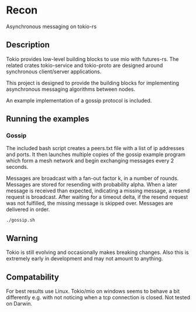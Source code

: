 # Recon

Asynchronous messaging on tokio-rs

## Description

Tokio provides low-level building blocks to use mio with futures-rs.
The related crates tokio-service and tokio-proto are designed around
synchronous client/server applications.

This project is designed to provide the building blocks for
implementing asynchronous messaging algorithms between nodes.

An example implementation of a gossip protocol is included.

## Running the examples

### Gossip

The included bash script creates a peers.txt file with a list of ip addresses and ports.
It then launches multiple copies of the gossip example program which form a mesh
network and begin exchanging messages every 2 seconds.

Messages are broadcast with a fan-out factor k, in a number of rounds.
Messages are stored for resending with probability alpha.
When a later message is received than expected, indicating a missing message,
a resend request is broadcast.
After waiting for a timeout delta, if the resend request was not fulfilled,
the missing message is skipped over.
Messages are delivered in order.

```
./gossip.sh
```

## Warning 

Tokio is still evolving and occasionally makes breaking changes.
Also this is extremely early in development and may not amount to
anything.

## Compatability

For best results use Linux.
Tokio/mio on windows seems to behave a bit differently e.g. with not noticing when a tcp connection is closed.
Not tested on Darwin. 